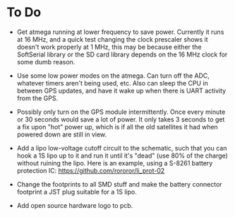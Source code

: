# To Do
* Get atmega running at lower frequency to save power. Currently it runs at 16 MHz, and a quick test changing the clock prescaler shows it doesn't work properly at 1 MHz, this may be because either the SoftSerial library or the SD card library depends on the 16 MHz clock for some dumb reason.

* Use some low power modes on the atmega. Can turn off the ADC, whatever timers aren't being used, etc. Also can sleep the CPU in between GPS updates, and have it wake up when there is UART activity from the GPS.

* Possibly only turn on the GPS module intermittently. Once every minute or 30 seconds would save a lot of power. It only takes 3 seconds to get a fix upon "hot" power up, which is if all the old satellites it had when powered down are still in view.

* Add a lipo low-voltage cutoff circuit to the schematic, such that you can hook a 1S lipo up to it and run it until it's "dead" (use 80% of the charge) without ruining the lipo. Here is an example, using a S-8261 battery protection IC: https://github.com/rororor/li_prot-02

* Change the footprints to all SMD stuff and make the battery connector footprint a JST plug suitable for a 1S lipo.

* Add open source hardware logo to pcb.

